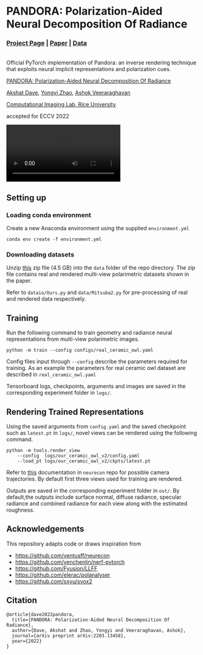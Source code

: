 # PANDORA: Polarization-Aided Neural Decomposition Of Radiance
### [Project Page](https://akshatdave.github.io/pandora) | [Paper](https://arxiv.org/abs/2203.13458) | [Data](https://drive.google.com/file/d/1FvOi_2wfSUnASHulQdBhHQcQCxOuJ8zz/view?usp=sharing)
<br>
Official PyTorch implementation of Pandora: an inverse rendering technique that exploits neural implicit representations and polarization cues. 

<br>

[PANDORA: Polarization-Aided Neural Decomposition Of Radiance](https://akshatdave.github.io/pandora)

 [Akshat Dave](https://akshadave.github.io),
 [Yongyi Zhao](https://yongyizhao.com/),
 [Ashok Veeraraghavan](https://computationalimaging.rice.edu/team/ashok-veeraraghavan/) 

 [Computational Imaging Lab, Rice University](https://computationalimaging.rice.edu)

accepted for ECCV 2022

![Teaser Animation](https://akshatdave.github.io/pandora/video/teaser_animation.mp4)

## Setting up
### Loading conda environment

Create a new Anaconda environment using the supplied `environment.yml` 
```
conda env create -f environment.yml
```

### Downloading datasets

Unzip [this](https://drive.google.com/file/d/1FvOi_2wfSUnASHulQdBhHQcQCxOuJ8zz/view?usp=sharing) zip file (4.5 GB) into the `data` folder of the repo directory. The zip file contains real and rendered multi-view polarimetric datasets shown in the paper. 

Refer to `dataio/Ours.py` and `data/Mitsuba2.py` for pre-processing of real and rendered data respectively.

## Training

Run the following command to train geometry and radiance neural representations from multi-view polarimetric images.
```
python -m train --config configs/real_ceramic_owl.yaml
```
Config files input through `--config` describe the parameters required for training. As an example the parameters for real ceramic owl dataset are described in `real_ceramic_owl.yaml`

Tensorboard logs, checkpoints, arguments and images are saved in the corresponding experiment folder in `logs/`.

## Rendering Trained Representations
Using the saved arguments from `config.yaml` and the saved checkpoint such as `latest.pt` in `logs/`, novel views can be rendered using the following command.
```
python -m tools.render_view 
    --config  logs/our_ceramic_owl_v2/config.yaml
    --load_pt logs/our_ceramic_owl_v2/ckpts/latest.pt
```
Refer to [this](https://github.com/ventusff/neurecon/blob/main/docs/usage.md#evaluation-free-viewport-rendering) documentation in  `neurecon` repo for possible camera trajectories. By default first three views used for training are rendered. 

Outputs are saved in the corresponding experiment folder in `out/`. By default,the outputs include surface normal, diffuse radiance, specular radiance and combined radiance for each view along with the estimated roughness.

## Acknowledgements

This repository adapts code or draws inspiration from

- https://github.com/ventusff/neurecon
- https://github.com/yenchenlin/nerf-pytorch
- https://github.com/Fyusion/LLFF
- https://github.com/elerac/polanalyser
- https://github.com/sxyu/svox2

## Citation

```
@article{dave2022pandora,
  title={PANDORA: Polarization-Aided Neural Decomposition Of Radiance},
  author={Dave, Akshat and Zhao, Yongyi and Veeraraghavan, Ashok},
  journal={arXiv preprint arXiv:2203.13458},
  year={2022}
}
```